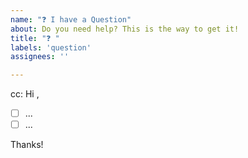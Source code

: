 ```yaml
---
name: "❓ I have a Question"
about: Do you need help? This is the way to get it!
title: "❓ "
labels: 'question'
assignees: ''

---
```

<!-- These comments automatically delete -->
<!-- @ mention users who should be in the loop next to cc: -->
cc: 
Hi <!-- add intended user -->,

<!-- Add GitHub Tasks as questions -->
- [ ] ...
- [ ] ...

Thanks!
